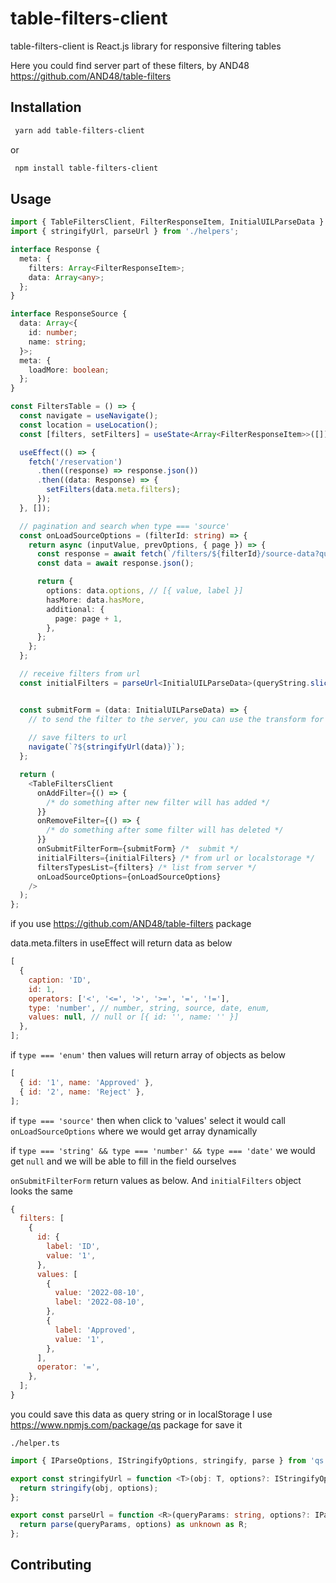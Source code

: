 # table-filters-client

table-filters-client is React.js library for responsive filtering tables

Here you could find server part of these filters, by AND48
https://github.com/AND48/table-filters

## Installation

```bash
 yarn add table-filters-client
```

or

```bash
 npm install table-filters-client
```

## Usage

```typescript jsx
import { TableFiltersClient, FilterResponseItem, InitialUILParseData } from 'table-filters-client';
import { stringifyUrl, parseUrl } from './helpers';

interface Response {
  meta: {
    filters: Array<FilterResponseItem>;
    data: Array<any>;
  };
}

interface ResponseSource {
  data: Array<{
    id: number;
    name: string;
  }>;
  meta: {
    loadMore: boolean;
  };
}

const FiltersTable = () => {
  const navigate = useNavigate();
  const location = useLocation();
  const [filters, setFilters] = useState<Array<FilterResponseItem>>([]);

  useEffect(() => {
    fetch('/reservation')
      .then((response) => response.json())
      .then((data: Response) => {
        setFilters(data.meta.filters);
      });
  }, []);

  // pagination and search when type === 'source'
  const onLoadSourceOptions = (filterId: string) => {
    return async (inputValue, prevOptions, { page }) => {
      const response = await fetch(`/filters/${filterId}/source-data?query=${inputValue}&page=${page}`);
      const data = await response.json();

      return {
        options: data.options, // [{ value, label }]
        hasMore: data.hasMore,
        additional: {
          page: page + 1,
        },
      };
    };
  };

  // receive filters from url
  const initialFilters = parseUrl<InitialUILParseData>(queryString.slice(1));


  const submitForm = (data: InitialUILParseData) => {
    // to send the filter to the server, you can use the transform for the data here
    
    // save filters to url
    navigate(`?${stringifyUrl(data)}`);
  };

  return (
    <TableFiltersClient
      onAddFilter={() => {
        /* do something after new filter will has added */
      }}
      onRemoveFilter={() => {
        /* do something after some filter will has deleted */
      }}
      onSubmitFilterForm={submitForm} /*  submit */
      initialFilters={initialFilters} /* from url or localstorage */
      filtersTypesList={filters} /* list from server */
      onLoadSourceOptions={onLoadSourceOptions}
    />
  );
};
```



if you use https://github.com/AND48/table-filters package

data.meta.filters in useEffect will return data as below

```javascript
[
  {
    caption: 'ID',
    id: 1,
    operators: ['<', '<=', '>', '>=', '=', '!='],
    type: 'number', // number, string, source, date, enum,
    values: null, // null or [{ id: '', name: '' }]
  },
];
```

if `type === 'enum'` then values will return array of objects  as below
```javascript
[
  { id: '1', name: 'Approved' },
  { id: '2', name: 'Reject' },
];
```

if `type === 'source'` then when click to 'values' select it would call `onLoadSourceOptions` where we would get array dynamically 


if `type === 'string' && type === 'number' && type === 'date'` we would get `null` and we will be able to fill in the field ourselves


`onSubmitFilterForm` return values as below. And `initialFilters` object looks the same
```javascript
{
  filters: [
    {
      id: {
        label: 'ID',
        value: '1',
      },
      values: [
        {
          value: '2022-08-10',
          label: '2022-08-10',
        },
        {
          label: 'Approved',
          value: '1',
        },
      ],
      operator: '=',
    },
  ];
}
```

you could save this data as query string or in localStorage
I use https://www.npmjs.com/package/qs package for save it

```./helper.ts```
```typescript
import { IParseOptions, IStringifyOptions, stringify, parse } from 'qs';

export const stringifyUrl = function <T>(obj: T, options?: IStringifyOptions): string {
  return stringify(obj, options);
};

export const parseUrl = function <R>(queryParams: string, options?: IParseOptions & { decoder?: never | undefined }): R {
  return parse(queryParams, options) as unknown as R;
};
```

## Contributing
